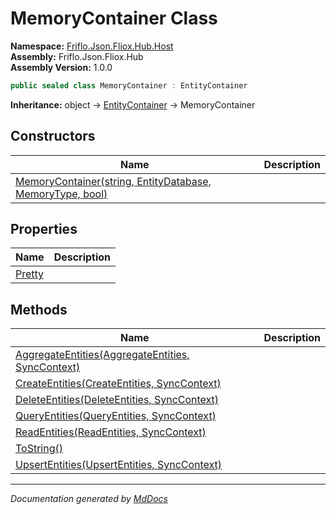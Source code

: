 ﻿<!--  
  <auto-generated>   
    The contents of this file were generated by a tool.  
    Changes to this file may be list if the file is regenerated  
  </auto-generated>   
-->

# MemoryContainer Class

**Namespace:** [Friflo.Json.Fliox.Hub.Host](../index.md)  
**Assembly:** Friflo.Json.Fliox.Hub  
**Assembly Version:** 1.0.0

```csharp
public sealed class MemoryContainer : EntityContainer
```

**Inheritance:** object → [EntityContainer](../EntityContainer/index.md) → MemoryContainer

## Constructors

| Name                                                                               | Description |
| ---------------------------------------------------------------------------------- | ----------- |
| [MemoryContainer(string, EntityDatabase, MemoryType, bool)](constructors/index.md) |             |

## Properties

| Name                           | Description |
| ------------------------------ | ----------- |
| [Pretty](properties/Pretty.md) |             |

## Methods

| Name                                                                              | Description |
| --------------------------------------------------------------------------------- | ----------- |
| [AggregateEntities(AggregateEntities, SyncContext)](methods/AggregateEntities.md) |             |
| [CreateEntities(CreateEntities, SyncContext)](methods/CreateEntities.md)          |             |
| [DeleteEntities(DeleteEntities, SyncContext)](methods/DeleteEntities.md)          |             |
| [QueryEntities(QueryEntities, SyncContext)](methods/QueryEntities.md)             |             |
| [ReadEntities(ReadEntities, SyncContext)](methods/ReadEntities.md)                |             |
| [ToString()](methods/ToString.md)                                                 |             |
| [UpsertEntities(UpsertEntities, SyncContext)](methods/UpsertEntities.md)          |             |

___

*Documentation generated by [MdDocs](https://github.com/ap0llo/mddocs)*
